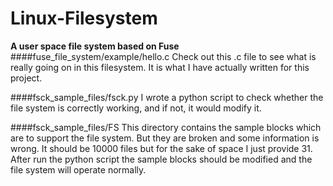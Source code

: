 # Linux-Filesystem
**A user space file system based on Fuse**
####fuse_file_system/example/hello.c
Check out this .c file to see what is really going on in this filesystem. It is what I have actually written for this project. 

####fsck_sample_files/fsck.py
I wrote a python script to check whether the file system is correctly working, and if not, it would modify it.

####fsck_sample_files/FS
This directory contains the sample blocks which are to support the file system. But they are broken and some information is wrong. It should be 10000 files but for the sake of space I just provide 31. After run the python script the sample blocks should be modified and the file system will operate normally.

